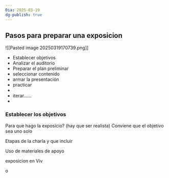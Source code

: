 ```yaml
---
Dia: 2025-03-19
dg-publish: true
---
```

## Pasos para preparar una exposicion
![[Pasted image 20250319170739.png]]

- Establecer objetivos
- Analizar el auditorio 
- Preparar el plan preliminar 
- seleccionar contenido 
- armar la presentación 
- practicar 
- 
- iterar......
- 

### Establecer los objetivos 
Para que hago la exposicio? (hay que ser realista)
Conviene que el objetivo sea uno solo

Etapas de la charla y que incluir 

Uso de materiales de apoyo

exposicion en Viv


o